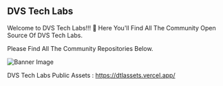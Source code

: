 ## DVS Tech Labs


Welcome to DVS Tech Labs!!! 👋 Here You'll Find All The Community Open Source Of DVS Tech Labs.

Please Find All The Community Repositories Below. 


![Banner Image](procfile/image.JPG)


DVS Tech Labs Public Assets : <a href="https://dtlassets.vercel.app/">https://dtlassets.vercel.app/</a>